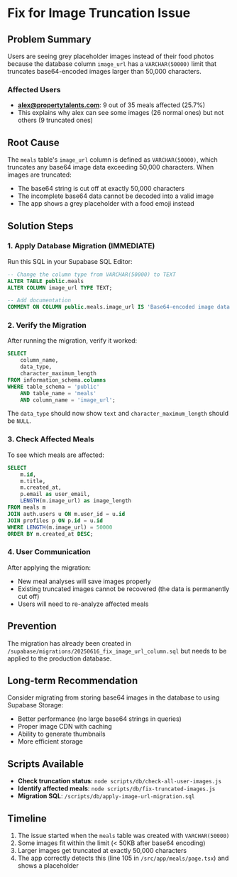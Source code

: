# Fix for Image Truncation Issue

## Problem Summary

Users are seeing grey placeholder images instead of their food photos because the database column `image_url` has a `VARCHAR(50000)` limit that truncates base64-encoded images larger than 50,000 characters.

### Affected Users
- **alex@propertytalents.com**: 9 out of 35 meals affected (25.7%)
- This explains why alex can see some images (26 normal ones) but not others (9 truncated ones)

## Root Cause

The `meals` table's `image_url` column is defined as `VARCHAR(50000)`, which truncates any base64 image data exceeding 50,000 characters. When images are truncated:
- The base64 string is cut off at exactly 50,000 characters
- The incomplete base64 data cannot be decoded into a valid image
- The app shows a grey placeholder with a food emoji instead

## Solution Steps

### 1. Apply Database Migration (IMMEDIATE)

Run this SQL in your Supabase SQL Editor:

```sql
-- Change the column type from VARCHAR(50000) to TEXT
ALTER TABLE public.meals 
ALTER COLUMN image_url TYPE TEXT;

-- Add documentation
COMMENT ON COLUMN public.meals.image_url IS 'Base64-encoded image data or URL. Changed from VARCHAR(50000) to TEXT to support full image storage.';
```

### 2. Verify the Migration

After running the migration, verify it worked:

```sql
SELECT 
    column_name,
    data_type,
    character_maximum_length
FROM information_schema.columns
WHERE table_schema = 'public' 
    AND table_name = 'meals'
    AND column_name = 'image_url';
```

The `data_type` should now show `text` and `character_maximum_length` should be `NULL`.

### 3. Check Affected Meals

To see which meals are affected:

```sql
SELECT 
    m.id,
    m.title,
    m.created_at,
    p.email as user_email,
    LENGTH(m.image_url) as image_length
FROM meals m
JOIN auth.users u ON m.user_id = u.id
JOIN profiles p ON p.id = u.id
WHERE LENGTH(m.image_url) = 50000
ORDER BY m.created_at DESC;
```

### 4. User Communication

After applying the migration:
- New meal analyses will save images properly
- Existing truncated images cannot be recovered (the data is permanently cut off)
- Users will need to re-analyze affected meals

## Prevention

The migration has already been created in `/supabase/migrations/20250616_fix_image_url_column.sql` but needs to be applied to the production database.

## Long-term Recommendation

Consider migrating from storing base64 images in the database to using Supabase Storage:
- Better performance (no large base64 strings in queries)
- Proper image CDN with caching
- Ability to generate thumbnails
- More efficient storage

## Scripts Available

- **Check truncation status**: `node scripts/db/check-all-user-images.js`
- **Identify affected meals**: `node scripts/db/fix-truncated-images.js`
- **Migration SQL**: `/scripts/db/apply-image-url-migration.sql`

## Timeline

1. The issue started when the `meals` table was created with `VARCHAR(50000)`
2. Some images fit within the limit (< 50KB after base64 encoding)
3. Larger images get truncated at exactly 50,000 characters
4. The app correctly detects this (line 105 in `/src/app/meals/page.tsx`) and shows a placeholder